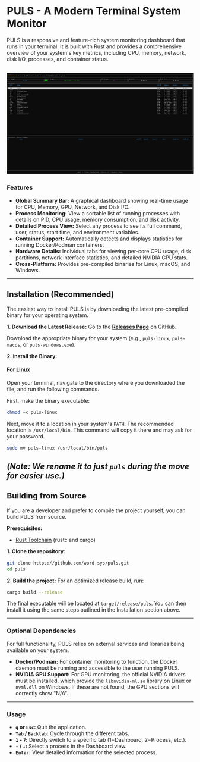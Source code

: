 # PULS - A Modern Terminal System Monitor

PULS is a responsive and feature-rich system monitoring dashboard that runs in your terminal. It is built with Rust and provides a comprehensive overview of your system's key metrics, including CPU, memory, network, disk I/O, processes, and container status.

![PULS Screenshot](https://raw.githubusercontent.com/word-sys/puls/main/screenshot.png) 
---

### Features

*   **Global Summary Bar:** A graphical dashboard showing real-time usage for CPU, Memory, GPU, Network, and Disk I/O.
*   **Process Monitoring:** View a sortable list of running processes with details on PID, CPU usage, memory consumption, and disk activity.
*   **Detailed Process View:** Select any process to see its full command, user, status, start time, and environment variables.
*   **Container Support:** Automatically detects and displays statistics for running Docker/Podman containers.
*   **Hardware Details:** Individual tabs for viewing per-core CPU usage, disk partitions, network interface statistics, and detailed NVIDIA GPU stats.
*   **Cross-Platform:** Provides pre-compiled binaries for Linux, macOS, and Windows.

---

## Installation (Recommended)

The easiest way to install PULS is by downloading the latest pre-compiled binary for your operating system.

**1. Download the Latest Release:**
Go to the [**Releases Page**](https://github.com/word-sys/puls/releases/latest) on GitHub.

Download the appropriate binary for your system (e.g., `puls-linux`, `puls-macos`, or `puls-windows.exe`).

**2. Install the Binary:**

#### For Linux

Open your terminal, navigate to the directory where you downloaded the file, and run the following commands.

First, make the binary executable:
```bash
chmod +x puls-linux 
```

Next, move it to a location in your system's `PATH`. The recommended location is `/usr/local/bin`. This command will copy it there and may ask for your password.
```bash
sudo mv puls-linux /usr/local/bin/puls
```
*(Note: We rename it to just `puls` during the move for easier use.)*
---

## Building from Source

If you are a developer and prefer to compile the project yourself, you can build PULS from source.

**Prerequisites:**
*   [Rust Toolchain](https://www.rust-lang.org/tools/install) (rustc and cargo)

**1. Clone the repository:**
```bash
git clone https://github.com/word-sys/puls.git
cd puls
```

**2. Build the project:**
For an optimized release build, run:
```bash
cargo build --release
```
The final executable will be located at `target/release/puls`. You can then install it using the same steps outlined in the Installation section above.

---

### Optional Dependencies

For full functionality, PULS relies on external services and libraries being available on your system.

*   **Docker/Podman:** For container monitoring to function, the Docker daemon must be running and accessible to the user running PULS.
*   **NVIDIA GPU Support:** For GPU monitoring, the official NVIDIA drivers must be installed, which provide the `libnvidia-ml.so` library on Linux or `nvml.dll` on Windows. If these are not found, the GPU sections will correctly show "N/A".

---

### Usage

*   **`q` or `Esc`:** Quit the application.
*   **`Tab` / `Backtab`:** Cycle through the different tabs.
*   **`1` - `7`:** Directly switch to a specific tab (1=Dashboard, 2=Process, etc.).
*   **`↑` / `↓`:** Select a process in the Dashboard view.
*   **`Enter`:** View detailed information for the selected process.
